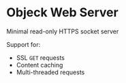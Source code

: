 # Objeck Web Server

Minimal read-only HTTPS socket server

Support for:
* SSL ``GET`` requests
* Content caching
* Multi-threaded requests